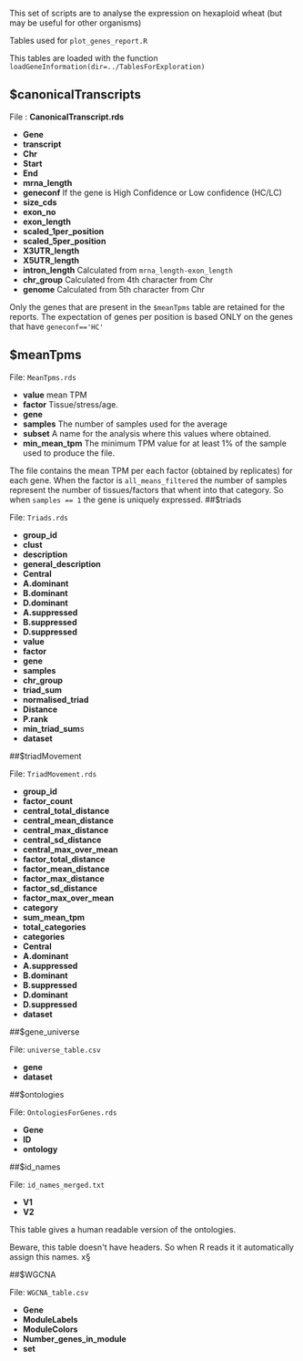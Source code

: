 This set of scripts are to analyse the expression on hexaploid wheat (but may be useful for other organisms)



Tables used for `plot_genes_report.R`


This tables are loaded with the function `loadGeneInformation(dir=../TablesForExploration)`

## $canonicalTranscripts

File : **CanonicalTranscript.rds**

* **Gene**
* **transcript**
* **Chr**
* **Start**
* **End**
* **mrna_length**
* **geneconf** If the gene is High Confidence or Low confidence (HC/LC)
* **size_cds**
* **exon_no**
* **exon_length**
* **scaled_1per_position**
* **scaled_5per_position**
* **X3UTR_length**
* **X5UTR_length**
* **intron_length** Calculated from `mrna_length-exon_length`
* **chr_group** Calculated from 4th character from Chr
* **genome** Calculated from 5th character from Chr

Only the genes that are present in the ``$meanTpms`` table are retained for the reports. 
The expectation of genes per position is based ONLY on the genes that have ``geneconf=='HC'`` 

## $meanTpms

File: ``MeanTpms.rds``

* **value** mean TPM
* **factor** Tissue/stress/age.
* **gene** 
* **samples** The number of samples used for the average
* **subset** A name for the analysis where this values where obtained. 
* **min_mean_tpm** The minimum TPM value for at least 1% of the sample used to produce the file. 

The file contains the mean TPM per each factor (obtained by replicates) for each gene. 
When the factor is ``all_means_filtered`` the number of samples represent the number of tissues/factors that whent into that category. So when ``samples == 1``  the gene is uniquely expressed. 
##$triads

File: ``Triads.rds``
* **group_id**
* **clust**
* **description**
* **general_description**
* **Central**
* **A.dominant**
* **B.dominant**
* **D.dominant**
* **A.suppressed**
* **B.suppressed**
* **D.suppressed**
* **value**
* **factor**
* **gene**
* **samples**
* **chr_group**
* **triad_sum**
* **normalised_triad**
* **Distance**
* **P.rank**
* **min_triad_sum**s
* **dataset**

##$triadMovement

File: ``TriadMovement.rds``

* **group_id**
* **factor_count**
* **central_total_distance**
* **central_mean_distance**
* **central_max_distance**
* **central_sd_distance**
* **central_max_over_mean**
* **factor_total_distance**
* **factor_mean_distance**
* **factor_max_distance**
* **factor_sd_distance**
* **factor_max_over_mean**
* **category**
* **sum_mean_tpm**
* **total_categories**
* **categories**
* **Central**
* **A.dominant**
* **A.suppressed**
* **B.dominant**
* **B.suppressed**
* **D.dominant**
* **D.suppressed**
* **dataset**

##$gene_universe

File: ``universe_table.csv``

* **gene**
* **dataset**

##$ontologies

File: ``OntologiesForGenes.rds``

* **Gene**
* **ID**
* **ontology**

##$id_names

File: ``id_names_merged.txt``



* **V1**
* **V2**

This table gives a human readable version of the ontologies. 

Beware, this table doesn't have headers. So when R reads it it automatically assign this names. x§

##$WGCNA

File: ``WGCNA_table.csv``
* **Gene**
* **ModuleLabels**
* **ModuleColors**
* **Number_genes_in_module**
* **set**